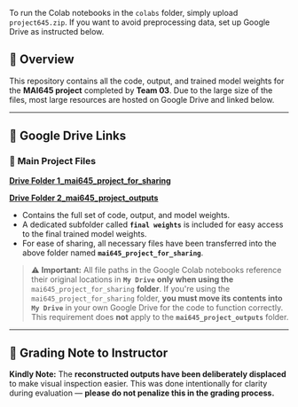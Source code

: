 To run the Colab notebooks in the `colabs` folder, simply upload `project645.zip`. If you want to avoid preprocessing data, set up Google Drive as instructed below.


## 📌 Overview

This repository contains all the code, output, and trained model weights for the **MAI645 project** completed by **Team 03**. Due to the large size of the files, most large resources are hosted on Google Drive and linked below.

---

## 📁 Google Drive Links

### 🔗 **Main Project Files**

[**Drive Folder 1\_mai645\_project\_for\_sharing**](https://drive.google.com/drive/folders/1qNsZ1jETzibiupnLSW3orPf_AzkGtQ3A?usp=sharing)

[**Drive Folder 2\_mai645\_project\_outputs**](https://drive.google.com/drive/folders/1oTZ4W_yMDA3_8ZB-_9wYI_OEWsU2mASB?usp=sharing)

* Contains the full set of code, output, and model weights.
* A dedicated subfolder called **`final weights`** is included for easy access to the final trained model weights.
* For ease of sharing, all necessary files have been transferred into the above folder named **`mai645_project_for_sharing`**.

> ⚠️ **Important:**
> All file paths in the Google Colab notebooks reference their original locations in **`My Drive`** **only when using the** `mai645_project_for_sharing` **folder**. If you're using the `mai645_project_for_sharing` folder, **you must move its contents into `My Drive`** in your own Google Drive for the code to function correctly. 
> This requirement does **not** apply to the **`mai645_project_outputs`** folder. 

---

## 📝 Grading Note to Instructor

**Kindly Note:**
The **reconstructed outputs have been deliberately displaced** to make visual inspection easier. This was done intentionally for clarity during evaluation — **please do not penalize this in the grading process.**
